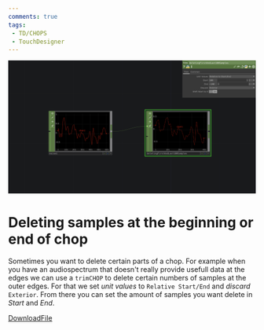 ```yaml
---
comments: true
tags:
 - TD/CHOPS
 - TouchDesigner
---
```


![Shorten CHOP](./img/DeleteSamplesStartEnd.png)

# Deleting samples at the beginning or end of chop

Sometimes you want to delete certain parts of a chop. For example when you have an audiospectrum that doesn't really provide usefull data at the edges we can use a `trimCHOP` to delete certain numbers of samples at the outer edges. For that we set *unit values* to `Relative Start/End` and *discard* `Exterior`. From there you can set the amount of samples you want delete in *Start* and *End*.


[DownloadFile](./files/DeleteSamplesStartEnd.tox)